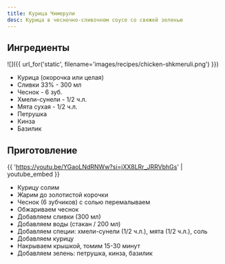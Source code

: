 ```yaml
---
title: Курица Чкмерули
desc: Курица в чесночно-сливочном соусе со свежей зеленью
---
```


## Ингредиенты

![]({{ url_for('static', filename='images/recipes/chicken-shkmeruli.png') }})

- Курица (окорочка или целая)
- Сливки 33% - 300 мл
- Чеснок - 6 зуб.
- Хмели-сунели - 1/2 ч.л.
- Мята сухая - 1/2 ч.л.
- Петрушка
- Кинза
- Базилик

## Приготовление

{{ 'https://youtu.be/YGaoLNdRNWw?si=jXX8LRr_JRRVbhGs' | youtube_embed }}

- Курицу солим
- Жарим до золотистой корочки
- Чеснок (6 зубчиков) с солью перемалываем
- Обжариваем чеснок
- Добавляем сливки (300 мл)
- Добавляем воды (стакан / 200 мл)
- Добавляем специи: хмели-сунели (1/2 ч.л.), мята (1/2 ч.л.), соль
- Добавляем курицу
- Накрываем крышкой, томим 15-30 минут
- Добавляем зелень: петрушка, кинза, базилик
